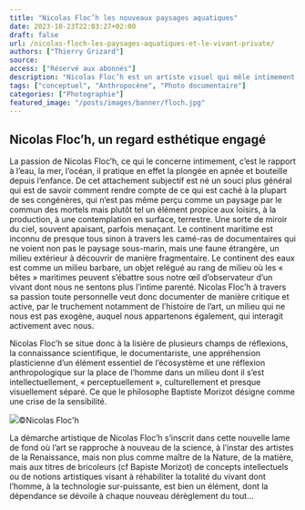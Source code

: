 ```yaml
---
title: "Nicolas Floc’h les nouveaux paysages aquatiques"
date: 2023-10-23T22:03:27+02:00
draft: false
url: /nicolas-floch-les-paysages-aquatiques-et-le-vivant-private/
authors: ["Thierry Grizard"]
source:
access: ["Réservé aux abonnés"]
description: "Nicolas Floc’h est un artiste visuel qui mêle intimement installations, performances et la photographie dans une optique qui relève à la fois de la passion personnelle, d’une démarche esthétique et d’une volonté de documenter de manière engagée."
tags: ["conceptuel", "Anthropocène", "Photo documentaire"]
categories: ["Photographie"]
featured_image: "/posts/images/banner/floch.jpg"
---
```

## Nicolas Floc’h, un regard esthétique engagé

La passion de Nicolas Floc’h, ce qui le concerne intimement, c’est le rapport à l’eau, la mer, l’océan, il pratique en effet la plongée en apnée et bouteille depuis l’enfance. De cet attachement subjectif est né un souci plus général qui est de savoir comment rendre compte de ce qui est caché à la plupart de ses congénères, qui n’est pas même perçu comme un paysage par le commun des mortels mais plutôt tel un élément propice aux loisirs, à la production, à une contemplation en surface, terrestre. Une sorte de miroir du ciel, souvent apaisant, parfois menaçant. Le continent maritime est inconnu de presque tous sinon à travers les camé-ras de documentaires qui ne voient non pas le paysage sous-marin, mais une faune étrangère, un milieu extérieur à découvrir de manière fragmentaire. Le continent des eaux est comme un milieu barbare, un objet relégué au rang de milieu où les « bêtes » maritimes peuvent s’ébattre sous notre œil d’observateur d’un vivant dont nous ne sentons plus l’intime parenté. Nicolas Floc’h à travers sa passion toute personnelle veut donc documenter de manière critique et active, par le truchement notamment de l’histoire de l’art, un milieu qui ne nous est pas exogène, auquel nous appartenons également, qui interagit activement avec nous.

Nicolas Floc’h se situe donc à la lisière de plusieurs champs de réflexions, la connaissance scientifique, le documentariste, une appréhension plasticienne d’un élément essentiel de l’écosystème et une réflexion anthropologique sur la place de l’homme dans un milieu dont il s’est intellectuellement, « perceptuellement », culturellement et presque visuellement séparé. Ce que le philosophe Baptiste Morizot désigne comme une crise de la sensibilité.

![](/posts/images/floch/nicolas-floch_photography_ocean_contemporary-art.135.jpg)©Nicolas Floc'h

La démarche artistique de Nicolas Floc’h s’inscrit dans cette nouvelle lame de fond où l’art se rapproche à nouveau de la science, à l’instar des artistes de la Renaissance, mais non plus comme maître de la Nature, de la matière, mais aux titres de bricoleurs (cf Bapiste Morizot) de concepts intellectuels ou de notions artistiques visant à réhabiliter la totalité du vivant dont l’homme, à la technologie sur-puissante, est bien un élément, dont la dépendance se dévoile à chaque nouveau dérèglement du tout...